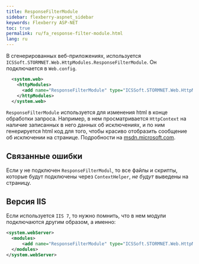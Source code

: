 ```yaml
---
title: ResponseFilterModule
sidebar: flexberry-aspnet_sidebar
keywords: Flexberry ASP-NET
toc: true
permalink: ru/fa_response-filter-module.html
lang: ru
---
```


В сгенерированных веб-приложениях, используется `ICSSoft.STORMNET.Web.HttpModules.ResponseFilterModule`. Он подключается в `Web.config`.

```xml
  <system.web>
    <httpModules>
      <add name="ResponseFilterModule" type="ICSSoft.STORMNET.Web.HttpModules.ResponseFilterModule, ICSSoft.STORMNET.Web.HttpModules"/>
    </httpModules>
  </system.web>
```

`ResponseFilterModule` используется для изменения html в конце обработки запроса. Например, в нем просматривается `HttpContext` на наличие записанных в него данных об исключениях, и по ним генерируется html код для того, чтобы красиво отобразить сообщение об исключении на странице. Подробности на [msdn.microsoft.com](http://msdn.microsoft.com/ru-ru/library/system.web.httpresponse.filter.aspx).

## Связанные ошибки

Если у не подключен `ResponseFilterModul`, то все файлы и скрипты, которые будут подключены через `ContextHelper`, _не будут_ выведены на страницу.

## Версия IIS

Если используется `IIS 7`, то нужно помнить, что в нем модули подключаются другим образом, а именно:

```xml
<system.webServer>    
  <modules>    
      <add name="ResponseFilterModule" type="ICSSoft.STORMNET.Web.HttpModules.ResponseFilterModule, ICSSoft.STORMNET.Web.HttpModules"/>
  </modules>    
</system.webServer>  
```
